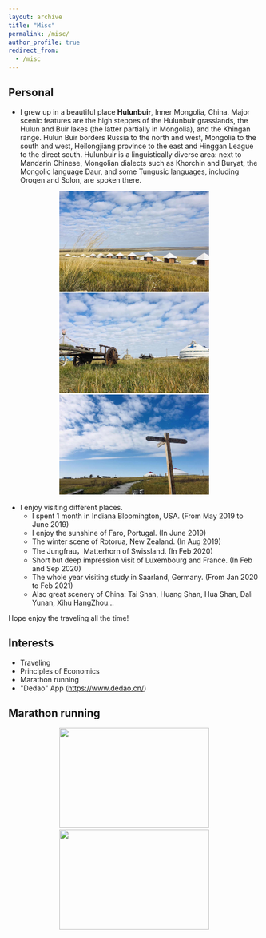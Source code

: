 ```yaml
---
layout: archive
title: "Misc"
permalink: /misc/
author_profile: true
redirect_from:
  - /misc
---
```




## Personal

* I grew up in a beautiful place **Hulunbuir**, Inner Mongolia, China. Major scenic features are the high steppes of the Hulunbuir grasslands, the Hulun and Buir lakes (the latter partially in Mongolia), and the Khingan range. Hulun Buir borders Russia to the north and west, Mongolia to the south and west, Heilongjiang province to the east and Hinggan League to the direct south. Hulunbuir is a linguistically diverse area: next to Mandarin Chinese, Mongolian dialects such as Khorchin and Buryat, the Mongolic language Daur, and some Tungusic languages, including Oroqen and Solon, are spoken there.

<center class="half">
	<img src='/images/misc/hometown1.JPG' width=300 height=200 /> <img src='/images/misc/hometown2.JPG' width=300 height=200 /> <img src='/images/misc/hometown3.JPG' width=300 height=200 />
</center>

* I enjoy visiting different places. 
   * I spent 1 month in Indiana Bloomington, USA. (From May 2019 to June 2019)
   * I enjoy the sunshine of Faro, Portugal. (In June 2019)
   * The winter scene of Rotorua, New Zealand. (In Aug 2019)
   * The Jungfrau，Matterhorn of Swissland. (In Feb 2020)
   * Short but deep impression visit of Luxembourg and France. (In Feb and Sep 2020)
   * The whole year visiting study in Saarland, Germany. (From Jan 2020 to Feb 2021)
   * Also great scenery of China: Tai Shan, Huang Shan, Hua Shan, Dali Yunan, Xihu HangZhou...

Hope enjoy the traveling all the time!




## Interests

* Traveling
* Principles of Economics
* Marathon running
* "Dedao" App (https://www.dedao.cn/)

## Marathon running

<center class="half">
	<img src='/images/misc/mara1.JPG' width=300 height=200 /> <img src='/images/misc/mara2.JPG' width=300 height=200 />
</center>
